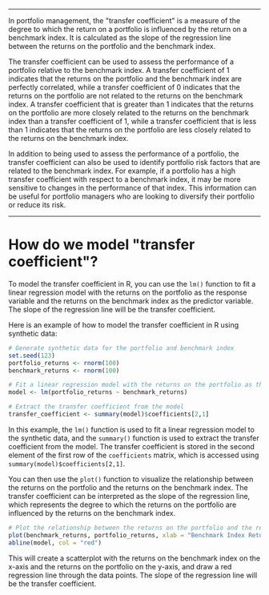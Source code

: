 
----

In portfolio management, the "transfer coefficient" is a measure of the degree to which the return on a portfolio is influenced by the return on a benchmark index. It is calculated as the slope of the regression line between the returns on the portfolio and the benchmark index.

The transfer coefficient can be used to assess the performance of a portfolio relative to the benchmark index. A transfer coefficient of 1 indicates that the returns on the portfolio and the benchmark index are perfectly correlated, while a transfer coefficient of 0 indicates that the returns on the portfolio are not related to the returns on the benchmark index. A transfer coefficient that is greater than 1 indicates that the returns on the portfolio are more closely related to the returns on the benchmark index than a transfer coefficient of 1, while a transfer coefficient that is less than 1 indicates that the returns on the portfolio are less closely related to the returns on the benchmark index.

In addition to being used to assess the performance of a portfolio, the transfer coefficient can also be used to identify portfolio risk factors that are related to the benchmark index. For example, if a portfolio has a high transfer coefficient with respect to a benchmark index, it may be more sensitive to changes in the performance of that index. This information can be useful for portfolio managers who are looking to diversify their portfolio or reduce its risk.

----

# How do we model "transfer coefficient"?

To model the transfer coefficient in R, you can use the `lm()` function to fit a linear regression model with the returns on the portfolio as the response variable and the returns on the benchmark index as the predictor variable. The slope of the regression line will be the transfer coefficient.

Here is an example of how to model the transfer coefficient in R using synthetic data:

```r
# Generate synthetic data for the portfolio and benchmark index
set.seed(123)
portfolio_returns <- rnorm(100)
benchmark_returns <- rnorm(100)

# Fit a linear regression model with the returns on the portfolio as the response variable and the returns on the benchmark index as the predictor variable
model <- lm(portfolio_returns ~ benchmark_returns)

# Extract the transfer coefficient from the model
transfer_coefficient <- summary(model)$coefficients[2,1]

```

In this example, the `lm()` function is used to fit a linear regression model to the synthetic data, and the `summary()` function is used to extract the transfer coefficient from the model. The transfer coefficient is stored in the second element of the first row of the `coefficients` matrix, which is accessed using `summary(model)$coefficients[2,1]`.

You can then use the `plot()` function to visualize the relationship between the returns on the portfolio and the returns on the benchmark index. The transfer coefficient can be interpreted as the slope of the regression line, which represents the degree to which the returns on the portfolio are influenced by the returns on the benchmark index.

```r
# Plot the relationship between the returns on the portfolio and the returns on the benchmark index
plot(benchmark_returns, portfolio_returns, xlab = "Benchmark Index Returns", ylab = "Portfolio Returns")
abline(model, col = "red")


```

This will create a scatterplot with the returns on the benchmark index on the x-axis and the returns on the portfolio on the y-axis, and draw a red regression line through the data points. The slope of the regression line will be the transfer coefficient.